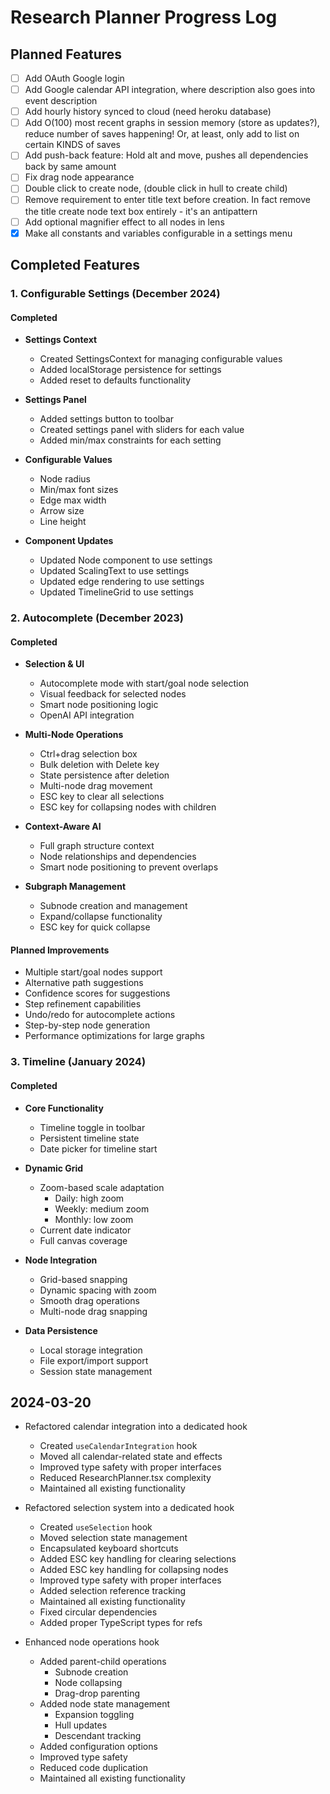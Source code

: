 # Research Planner Progress Log

## Planned Features

- [ ] Add OAuth Google login
- [ ] Add Google calendar API integration, where description also goes into event description
- [ ] Add hourly history synced to cloud (need heroku database)
- [ ] Add O(100) most recent graphs in session memory (store as updates?), reduce number of saves happening! Or, at least, only add to list on certain KINDS of saves
- [ ] Add push-back feature: Hold alt and move, pushes all dependencies back by same amount
- [ ] Fix drag node appearance
- [ ] Double click to create node, (double click in hull to create child)
- [ ] Remove requirement to enter title text before creation. In fact remove the title create node text box entirely - it's an antipattern
- [ ] Add optional magnifier effect to all nodes in lens
- [X] Make all constants and variables configurable in a settings menu

## Completed Features

### 1. Configurable Settings (December 2024)
#### Completed
- **Settings Context**
  - Created SettingsContext for managing configurable values
  - Added localStorage persistence for settings
  - Added reset to defaults functionality

- **Settings Panel**
  - Added settings button to toolbar
  - Created settings panel with sliders for each value
  - Added min/max constraints for each setting

- **Configurable Values**
  - Node radius
  - Min/max font sizes
  - Edge max width
  - Arrow size
  - Line height

- **Component Updates**
  - Updated Node component to use settings
  - Updated ScalingText to use settings
  - Updated edge rendering to use settings
  - Updated TimelineGrid to use settings

### 2. Autocomplete (December 2023)
#### Completed
- **Selection & UI**
  - Autocomplete mode with start/goal node selection
  - Visual feedback for selected nodes
  - Smart node positioning logic
  - OpenAI API integration

- **Multi-Node Operations**
  - Ctrl+drag selection box
  - Bulk deletion with Delete key
  - State persistence after deletion
  - Multi-node drag movement
  - ESC key to clear all selections
  - ESC key for collapsing nodes with children

- **Context-Aware AI**
  - Full graph structure context
  - Node relationships and dependencies
  - Smart node positioning to prevent overlaps

- **Subgraph Management**
  - Subnode creation and management
  - Expand/collapse functionality
  - ESC key for quick collapse

#### Planned Improvements
- Multiple start/goal nodes support
- Alternative path suggestions
- Confidence scores for suggestions
- Step refinement capabilities
- Undo/redo for autocomplete actions
- Step-by-step node generation
- Performance optimizations for large graphs

### 3. Timeline (January 2024)
#### Completed
- **Core Functionality**
  - Timeline toggle in toolbar
  - Persistent timeline state
  - Date picker for timeline start

- **Dynamic Grid**
  - Zoom-based scale adaptation
    - Daily: high zoom
    - Weekly: medium zoom
    - Monthly: low zoom
  - Current date indicator
  - Full canvas coverage

- **Node Integration**
  - Grid-based snapping
  - Dynamic spacing with zoom
  - Smooth drag operations
  - Multi-node drag snapping

- **Data Persistence**
  - Local storage integration
  - File export/import support
  - Session state management

## 2024-03-20
- Refactored calendar integration into a dedicated hook
  - Created `useCalendarIntegration` hook
  - Moved all calendar-related state and effects
  - Improved type safety with proper interfaces
  - Reduced ResearchPlanner.tsx complexity
  - Maintained all existing functionality

- Refactored selection system into a dedicated hook
  - Created `useSelection` hook
  - Moved selection state management
  - Encapsulated keyboard shortcuts
  - Added ESC key handling for clearing selections
  - Added ESC key handling for collapsing nodes
  - Improved type safety with proper interfaces
  - Added selection reference tracking
  - Maintained all existing functionality
  - Fixed circular dependencies
  - Added proper TypeScript types for refs

- Enhanced node operations hook
  - Added parent-child operations
    - Subnode creation
    - Node collapsing
    - Drag-drop parenting
  - Added node state management
    - Expansion toggling
    - Hull updates
    - Descendant tracking
  - Added configuration options
  - Improved type safety
  - Reduced code duplication
  - Maintained all existing functionality
